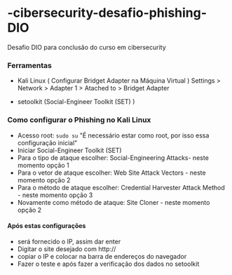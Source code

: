 # -cibersecurity-desafio-phishing-DIO
Desafio DIO para conclusão do curso em cibersecurity

### Ferramentas

  - Kali Linux ( Configurar Bridget Adapter na Máquina Virtual  ) 
    Settings > Network > Adapter 1 > Atached to > Bridget Adapter

  - setoolkit (Social-Engineer Toolkit (SET) )

 ### Como configurar o Phishing no Kali Linux
  - Acesso root: ``` sudo su ``` "É necessário estar como root, por isso essa configuração inicial"
  - Iniciar Social-Engineer Toolkit (SET)
  -  Para o tipo de ataque escolher:  Social-Engineering Attacks- neste momento opção 1
  -  Para o vetor de ataque escolher: Web Site Attack Vectors - neste momento opção 2
  -  Para o método de ataque escolher: Credential Harvester Attack Method - neste momento opção 3
  -  Novamente como método de ataque: Site Cloner - neste momento opção 2

 #### Após estas configurações 
  -  será fornecido o IP, assim dar enter
  -  Digitar o site desejado com http://
  -  copiar o IP e colocar na barra de endereços do navegador
  -  Fazer o teste e após fazer a verificação dos dados no setoolkit
    
